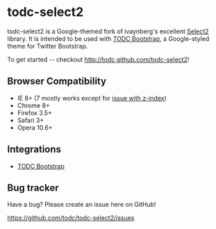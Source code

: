 todc-select2
=================

todc-select2 is a Google-themed fork of ivaynberg's excellent [Select2](http://ivaynberg.github.com/select2/) library. It is intended to be used with [TODC Bootstrap](http://todc.github.com/css3-google-buttons/), a Google-styled theme for Twitter Bootstrap.

To get started -- checkout http://todc.github.com/todc-select2!

Browser Compatibility
--------------------
* IE 8+ (7 mostly works except for [issue with z-index](https://github.com/ivaynberg/select2/issues/37))
* Chrome 8+
* Firefox 3.5+
* Safari 3+
* Opera 10.6+

Integrations
------------

* [TODC Bootstrap](https://github.com/todc/todc-select2)

Bug tracker
-----------

Have a bug? Please create an issue here on GitHub!

https://github.com/todc/todc-select2/issues
